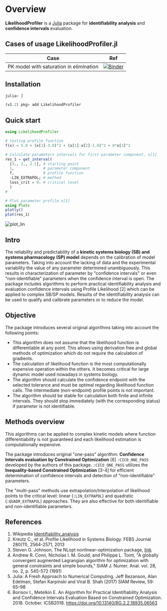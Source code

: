 # Overview

**LikelihoodProfiler** is a [Julia](https://julialang.org/downloads/) package for **identifiability analysis** and **confidence intervals** evaluation.

## Cases of usage LikelihoodProfiler.jl
 Case | Ref
 ----|----
 PK model with saturation in elimination | [![Binder](https://mybinder.org/badge_logo.svg)](https://mybinder.org/v2/gh/insysbio/LikelihoodProfiler.jl/master?filepath=%2Fnotebook%2Fpk_saturation.ipynb)

## Installation


```julia
julia> ]

(v1.2) pkg> add LikelihoodProfiler
```

## Quick start

```julia
using LikelihoodProfiler

# testing profile function
f(x) = 5.0 + (x[1]-3.0)^2 + (x[1]-x[2]-1.0)^2 + 0*x[3]^2

# Calculate parameters intervals for first parameter component, x[1]
res_1 = get_interval(
  [3., 2., 2.1], # starting point
  1,             # parameter component
  f,             # profile function
  :LIN_EXTRAPOL; # method
  loss_crit = 9. # critical level
  )
#

# Plot parameter profile x[1]
using Plots
plotly()
plot(res_1)
```

![plot_lin](https://github.com/insysbio/LikelihoodProfiler.jl/blob/master/img/plot_lin.png?raw=true)

## Intro

The reliability and predictability of a **kinetic systems biology (SB) and systems pharmacology (SP) model** depends on the calibration of model parameters. Taking into account the lacking of data and the experimental variability the value of any parameter determined unambiguously. This results in characterization of parameter by "confidence intervals" or even "non-identifiable" parameters when the confidence interval is open. The package includes algorithms to perform practical identifiability analysis and evaluation confidence intervals using Profile Likelihood [2] which can be applied to complex SB/SP models. Results of the identifiability analysis can be used to qualify and calibrate parameters or to reduce the model.

## Objective

The package introduces several original algorithms taking into account the following points:

- This algorithm does not assume that the likelihood function is differentiable at any point. This allows using derivation free and global methods of optimization which do not require the calculation of gradients.
- The calculation of likelihood function is the most computationally expensive operation within the others. It becomes critical for large dynamic model used nowadays in systems biology.
- The algorithm should calculate the confidence endpoint with the selected tolerance and must be optimal regarding likelihood function calls. The intermediate (non-endpoint) profile points is not important.
- The algorithm should be stable for calculation both finite and infinite intervals. They should stop immediately (with the corresponding status) if parameter is not identifiable.

## Methods overview

This algorithms can be applied to complex kinetic models where function differentiability is not guaranteed and each likelihood estimation is computationally expensive.  

The package introduces original "one-pass" algorithm: **Confidence Intervals evaluation by Constrained Optimization** [6]  `:CICO_ONE_PASS` developed by the authors of this package. `:CICO_ONE_PASS` utilizes the **Inequality-based Constrained Optimization** [3-4] for efficient determination of confidence intervals and detection of “non-identifiable” parameters.  

The "multi-pass" methods use extrapolation/interpolation of likelihood points to the critical level: linear (`:LIN_EXTRAPOL`) and quadratic (`:QUADR_EXTRAPOL`) approaches. They are also effective for both identifiable and non-identifiable parameters.

## References

1. Wikipedia [Identifiability_analysis](https://en.wikipedia.org/wiki/Identifiability_analysis)
2. Kreutz C., et al. Profile Likelihood in Systems Biology. FEBS Journal 280(11), 2564-2571, 2013
3. Steven G. Johnson, The NLopt nonlinear-optimization package, [link](http://ab-initio.mit.edu/nlopt)
4. Andrew R. Conn, Nicholas I. M. Gould, and Philippe L. Toint, "A globally convergent augmented Lagrangian algorithm for optimization with general constraints and simple bounds," SIAM J. Numer. Anal. vol. 28, no. 2, p. 545-572 (1991)
5. Julia: A Fresh Approach to Numerical Computing. Jeff Bezanson, Alan Edelman, Stefan Karpinski and Viral B. Shah (2017) SIAM Review, 59: 65–98
6. Borisov I., Metelkin E. An Algorithm for Practical Identifiability Analysis and Confidence Intervals Evaluation Based on Constrained Optimization. 2018. October. ICSB2018. https://doi.org/10.13140/RG.2.2.18935.06563
